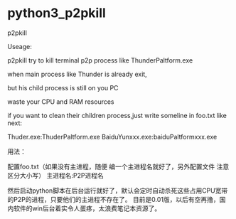 # python3_p2pkill

p2pkill

Useage:
 
 p2pkill try to kill terminal p2p process like ThunderPaltform.exe
 
 when main process like Thunder is already exit,
 
 but his child process is still on you PC
 
 waste your CPU and RAM resources

 if you want to clean their children process,just write someline in foo.txt like next:

 Thuder.exe:ThuderPaltform.exe
 BaiduYunxxx.exe:baiduPaltformxxx.exe

用法：

配置foo.txt（如果没有主进程，随便 编一个主进程名就好了，另外配置文件 注意区分大小写）
主进程名:P2P进程名

然后启动python脚本在后台运行就好了，默认会定时自动杀死这些占用CPU宽带的P2P的进程，只要他们的主进程不存在了。
目前是0.01版，以后有空再撸，国内软件的win后台着实令人蛋疼，太浪费笔记本资源了。
